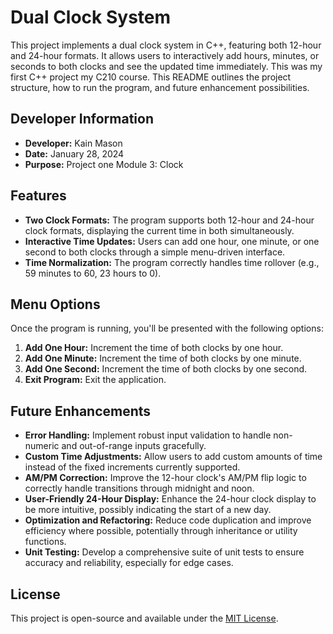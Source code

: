 # Dual Clock System

This project implements a dual clock system in C++, featuring both 12-hour and 24-hour formats. It allows users to interactively add hours, minutes, or seconds to both clocks and see the updated time immediately. This was my first C++ project my C210 course. This README outlines the project structure, how to run the program, and future enhancement possibilities.

## Developer Information

- **Developer:** Kain Mason
- **Date:** January 28, 2024
- **Purpose:** Project one Module 3: Clock

## Features

- **Two Clock Formats:** The program supports both 12-hour and 24-hour clock formats, displaying the current time in both simultaneously.
- **Interactive Time Updates:** Users can add one hour, one minute, or one second to both clocks through a simple menu-driven interface.
- **Time Normalization:** The program correctly handles time rollover (e.g., 59 minutes to 60, 23 hours to 0).


## Menu Options

Once the program is running, you'll be presented with the following options:

1. **Add One Hour:** Increment the time of both clocks by one hour.
2. **Add One Minute:** Increment the time of both clocks by one minute.
3. **Add One Second:** Increment the time of both clocks by one second.
4. **Exit Program:** Exit the application.

## Future Enhancements

- **Error Handling:** Implement robust input validation to handle non-numeric and out-of-range inputs gracefully.
- **Custom Time Adjustments:** Allow users to add custom amounts of time instead of the fixed increments currently supported.
- **AM/PM Correction:** Improve the 12-hour clock's AM/PM flip logic to correctly handle transitions through midnight and noon.
- **User-Friendly 24-Hour Display:** Enhance the 24-hour clock display to be more intuitive, possibly indicating the start of a new day.
- **Optimization and Refactoring:** Reduce code duplication and improve efficiency where possible, potentially through inheritance or utility functions.
- **Unit Testing:** Develop a comprehensive suite of unit tests to ensure accuracy and reliability, especially for edge cases.

## License

This project is open-source and available under the [MIT License](LICENSE.md).
